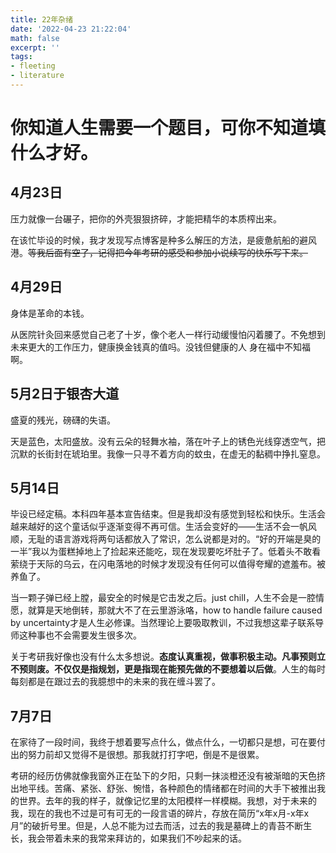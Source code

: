 ```yaml
---
title: 22年杂绪
date: '2022-04-23 21:22:04'
math: false
excerpt: ''
tags:
- fleeting
- literature
---
```


# 你知道人生需要一个题目，可你不知道填什么才好。

## 4月23日

压力就像一台碾子，把你的外壳狠狠挤碎，才能把精华的本质榨出来。

在该忙毕设的时候，我才发现写点博客是种多么解压的方法，是疲惫航船的避风港。~~等我后面有空了，记得把今年考研的感受和参加小说续写的快乐写下来。~~

## 4月29日

身体是革命的本钱。

从医院针灸回来感觉自己老了十岁，像个老人一样行动缓慢怕闪着腰了。不免想到未来更大的工作压力，健康换金钱真的值吗。没钱但健康的人 身在福中不知福啊。

## 5月2日于银杏大道

盛夏的残光，磅礴的失语。

天是蓝色，太阳盛放。没有云朵的轻舞水袖，落在叶子上的锈色光线穿透空气，把沉默的长街封在琥珀里。我像一只寻不着方向的蚊虫，在虚无的黏稠中挣扎窒息。 

## 5月14日

毕设已经定稿。本科四年基本宣告结束。但是我却没有感觉到轻松和快乐。生活会越来越好的这个童话似乎逐渐变得不再可信。生活会变好的——生活不会一帆风顺，无耻的语言游戏将两句话都放入了常识，怎么说都是对的。“好的开端是臭的一半”我以为蛋糕掉地上了捡起来还能吃，现在发现要吃坏肚子了。低着头不敢看萦绕于天际的乌云，在闪电落地的时候才发现没有任何可以值得夸耀的遮羞布。被养鱼了。

当一颗子弹已经上膛，最安全的时候是它击发之后。just chill，人生不会是一腔情愿，就算是天地倒转，那就大不了在云里游泳咯，how to handle failure caused by uncertainty才是人生必修课。当然理论上要吸取教训，不过我想这辈子联系导师这种事也不会需要发生很多次。

关于考研我好像也没有什么太多想说。**态度认真重视，做事积极主动。**凡事预则立不预则废。不仅仅是指规划，更是指**现在能预先做的不要想着以后做**。人生的每时每刻都是在跟过去的我臆想中的未来的我在缠斗罢了。

## 7月7日

在家待了一段时间，我终于想着要写点什么，做点什么，一切都只是想，可在要付出的努力前却又觉得不是很想。那我就打打字吧，倒是不是很累。

考研的经历仿佛就像我窗外正在坠下的夕阳，只剩一抹淡橙还没有被渐暗的天色挤出地平线。苦痛、紧张、舒张、惋惜，各种颜色的情绪都在时间的大手下被推出我的世界。去年的我的样子，就像记忆里的太阳模样一样模糊。我想，对于未来的我，现在的我也不过是可有可无的一段言语的碎片，存放在简历“x年x月-x年x月”的破折号里。但是，人总不能为过去而活，过去的我是墓碑上的青苔不断生长，我会带着未来的我常来拜访的，如果我们不吵起来的话。